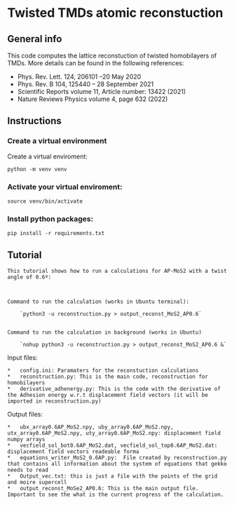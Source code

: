 # Twisted TMDs atomic reconstuction #



## General info

This code computes the lattice reconstuction of twisted homobilayers of TMDs. 
More details can be found in the following references:

 * Phys. Rev. Lett. 124, 206101 –20 May 2020<br />
 * Phys. Rev. B 104, 125440 – 28 September 2021<br />
 * Scientific Reports volume 11, Article number: 13422 (2021)<br /> 
 * Nature Reviews Physics volume 4, page 632 (2022)<br />





## Instructions

### Create a virtual environment

Create a virtual enviroment:

`python -m venv venv`

### Activate your virtual enviroment:

`source venv/bin/activate`

### Install python packages:

`pip install -r requirements.txt`



## Tutorial

    This tutorial shows how to run a calculations for AP-MoS2 with a twist angle of 0.6º:



    Command to run the calculation (works in Ubuntu terminal):

        `python3 -u reconstruction.py > output_reconst_MoS2_AP0.6`


    Command to run the calculation in background (works in Ubuntu)

        `nohup python3 -u reconstruction.py > output_reconst_MoS2_AP0.6 &`




Input files:

    *   config.ini: Paramaters for the reconstuction calculations
    *   reconstruction.py: This is the main code, reconstruction for homobilayers
    *   derivative_adhenergy.py: This is the code with the derivative of the Adhesion energy w.r.t displacement field vectors (it will be imported in reconstruction.py)

Output files:

    *   ubx_array0.6AP_MoS2.npy, uby_array0.6AP_MoS2.npy, utx_array0.6AP_MoS2.npy, uty_array0.6AP_MoS2.npy: displacement field numpy arrays
    *   vecfield_sol_bot0.6AP_MoS2.dat, vecfield_sol_top0.6AP_MoS2.dat: displacement field vectors readeable forma
    *   equations_writer_MoS2_0.6AP.py:  File created by reconstruction.py that contains all information about the system of equations that gekko needs to read
    *   Output_vec.txt: this is just a file with the points of the grid and moire supercell
    *   output_reconst_MoSe2_AP0.6: This is the main output file.  Important to see the what is the current progress of the calculation.
